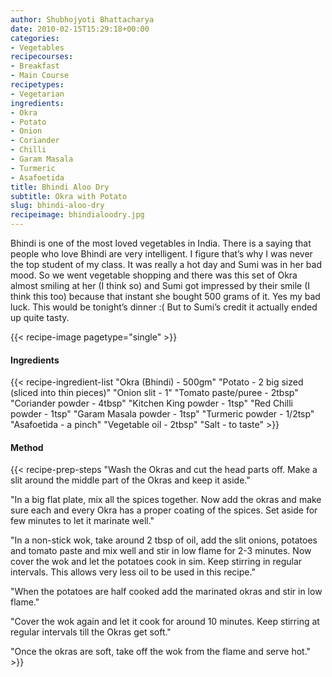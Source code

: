 ```yaml
---
author: Shubhojyoti Bhattacharya
date: 2010-02-15T15:29:18+00:00
categories:
- Vegetables
recipecourses:
- Breakfast
- Main Course
recipetypes:
- Vegetarian
ingredients:
- Okra
- Potato
- Onion
- Coriander
- Chilli
- Garam Masala
- Turmeric
- Asafoetida
title: Bhindi Aloo Dry
subtitle: Okra with Potato
slug: bhindi-aloo-dry
recipeimage: bhindialoodry.jpg
---
```


Bhindi is one of the most loved vegetables in India. There is a saying that people who love Bhindi are very intelligent. I figure that’s why I was never the top student of my class. It was really a hot day and Sumi was in her bad mood. So we went vegetable shopping and there was this set of Okra almost smiling at her (I think so) and Sumi got impressed by their smile (I think this too) because that instant she bought 500 grams of it. Yes my bad luck. This would be tonight’s dinner :( But to Sumi’s credit it actually ended up quite tasty.

{{< recipe-image pagetype="single" >}}

#### Ingredients

{{< recipe-ingredient-list
"Okra (Bhindi) - 500gm"
"Potato - 2 big sized (sliced into thin pieces)"
"Onion slit - 1"
"Tomato paste/puree - 2tbsp"
"Coriander powder - 4tbsp"
"Kitchen King powder - 1tsp"
"Red Chilli powder - 1tsp"
"Garam Masala powder - 1tsp"
"Turmeric powder - 1/2tsp"
"Asafoetida - a pinch"
"Vegetable oil - 2tbsp"
"Salt - to taste" >}}

#### Method

{{< recipe-prep-steps
"Wash the Okras and cut the head parts off. Make a slit around the middle part of the Okras and keep it aside."

"In a big flat plate, mix all the spices together. Now add the okras and make sure each and every Okra has a proper coating of the spices. Set aside for few minutes to let it marinate well."

"In a non-stick wok, take around 2 tbsp of oil, add the slit onions, potatoes and tomato paste and mix well and stir in low flame for 2-3 minutes. Now cover the wok and let the potatoes cook in sim. Keep stirring in regular intervals. This allows very less oil to be used in this recipe."

"When the potatoes are half cooked add the marinated okras and stir in low flame."

"Cover the wok again and let it cook for around 10 minutes. Keep stirring at regular intervals till the Okras get soft."

"Once the okras are soft, take off the wok from the flame and serve hot." >}}
